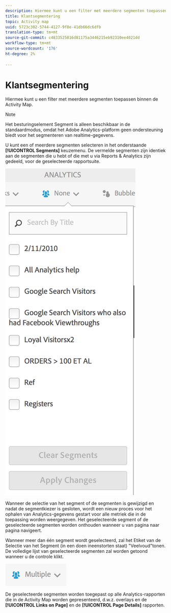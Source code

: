 ```yaml
---
description: Hiermee kunt u een filter met meerdere segmenten toepassen binnen de Activity Map.
title: Klantsegmentering
topic: Activity map
uuid: 5723c302-5744-4127-9f8e-41db66dc6dfb
translation-type: tm+mt
source-git-commit: c4833525816d81175a3446215eb92310ee4021dd
workflow-type: tm+mt
source-wordcount: '176'
ht-degree: 2%

---
```



# Klantsegmentering

Hiermee kunt u een filter met meerdere segmenten toepassen binnen de Activity Map.

>[!NOTE]
>
>Het besturingselement Segment is alleen beschikbaar in de standaardmodus, omdat het Adobe Analytics-platform geen ondersteuning biedt voor het segmenteren van realtime-gegevens.

U kunt een of meerdere segmenten selecteren in het onderstaande **[!UICONTROL Segments]** keuzemenu. De vermelde segmenten zijn identiek aan de segmenten die u hebt of die met u via Reports &amp; Analytics zijn gedeeld, voor de geselecteerde rapportsuite.

![](assets/segments.png)

Wanneer de selectie van het segment of de segmenten is gewijzigd en nadat de segmentkiezer is gesloten, wordt een nieuw proces voor het ophalen van Analytics-gegevens gestart voor alle metriek die in de toepassing worden weergegeven. Het geselecteerde segment of de geselecteerde segmenten worden onthouden wanneer u van pagina naar pagina navigeert.

Wanneer meer dan één segment wordt geselecteerd, zal het Etiket van de Selectie van het Segment (in een doen ineenstorten staat) &quot;Veelvoud&quot;tonen. De volledige lijst van geselecteerde segmenten zal worden getoond wanneer u de controle klikt.

![](assets/two_segments.png)

De geselecteerde segmenten worden toegepast op alle Analytics-rapporten die in de Activity Map worden gepresenteerd, d.w.z. overlays en de **[!UICONTROL Links on Page]** en de **[!UICONTROL Page Details]** rapporten.
